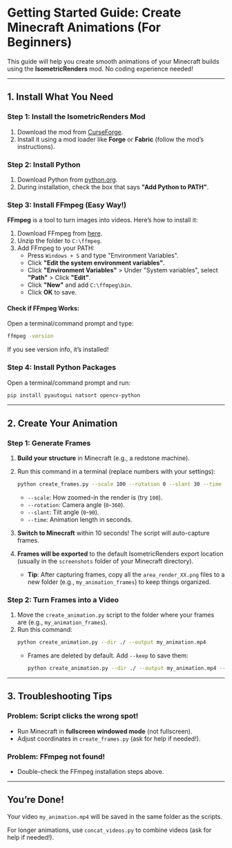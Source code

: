 # **Getting Started Guide: Create Minecraft Animations (For Beginners)**

This guide will help you create smooth animations of your Minecraft builds using the **IsometricRenders** mod. No coding experience needed!

---

## **1. Install What You Need**

### **Step 1: Install the IsometricRenders Mod**

1. Download the mod from [CurseForge](https://www.curseforge.com/minecraft/mc-mods/isometric-renders).
2. Install it using a mod loader like **Forge** or **Fabric** (follow the mod’s instructions).

### **Step 2: Install Python**

1. Download Python from [python.org](https://www.python.org/downloads/).
2. During installation, check the box that says **"Add Python to PATH"**.

### **Step 3: Install FFmpeg (Easy Way!)**

**FFmpeg** is a tool to turn images into videos. Here’s how to install it:

1. Download FFmpeg from [here](https://www.gyan.dev/ffmpeg/builds/ffmpeg-git-full.7z).
2. Unzip the folder to `C:\ffmpeg`.
3. Add FFmpeg to your PATH:
   - Press `Windows + S` and type "Environment Variables".
   - Click **"Edit the system environment variables"**.
   - Click **"Environment Variables"** > Under "System variables", select **"Path"** > Click **"Edit"**.
   - Click **"New"** and add `C:\ffmpeg\bin`.
   - Click **OK** to save.

#### **Check if FFmpeg Works**:

Open a terminal/command prompt and type:

```bash
ffmpeg -version
```

If you see version info, it’s installed!

### **Step 4: Install Python Packages**

Open a terminal/command prompt and run:

```bash
pip install pyautogui natsort opencv-python
```

---

## **2. Create Your Animation**

### **Step 1: Generate Frames**

1. **Build your structure** in Minecraft (e.g., a redstone machine).
2. Run this command in a terminal (replace numbers with your settings):

   ```bash
   python create_frames.py --scale 100 --rotation 0 --slant 30 --time 5
   ```

   - `--scale`: How zoomed-in the render is (try `100`).
   - `--rotation`: Camera angle (`0`-`360`).
   - `--slant`: Tilt angle (`0`-`90`).
   - `--time`: Animation length in seconds.

3. **Switch to Minecraft** within 10 seconds! The script will auto-capture frames.

4. **Frames will be exported** to the default IsometricRenders export location (usually in the `screenshots` folder of your Minecraft directory).
   - **Tip**: After capturing frames, copy all the `area_render_XX.png` files to a new folder (e.g., `my_animation_frames`) to keep things organized.

### **Step 2: Turn Frames into a Video**

1. Move the `create_animation.py` script to the folder where your frames are (e.g., `my_animation_frames`).
2. Run this command:
   ```bash
   python create_animation.py --dir ./ --output my_animation.mp4
   ```
   - Frames are deleted by default. Add `--keep` to save them:
     ```bash
     python create_animation.py --dir ./ --output my_animation.mp4 --keep
     ```

---

## **3. Troubleshooting Tips**

### **Problem: Script clicks the wrong spot!**

- Run Minecraft in **fullscreen windowed mode** (not fullscreen).
- Adjust coordinates in `create_frames.py` (ask for help if needed!).

### **Problem: FFmpeg not found!**

- Double-check the FFmpeg installation steps above.

---

## **You’re Done!**

Your video `my_animation.mp4` will be saved in the same folder as the scripts.

For longer animations, use `concat_videos.py` to combine videos (ask for help if needed!).

